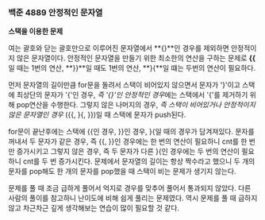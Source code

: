 ### 백준 4889 안정적인 문자열

**스택을 이용한 문제**

여는 괄호와 닫는 괄호만으로 이루어진 문자열에서 **{}**인 경우를 제외하면 안정적이지 않은 문자열이다. 안정적인 문자열을 만들기 위한 최소한의 연산을 구하는 문제로 **{{** 일 때는 1번의 연산, **}}**일 때도 1번의 연산, **}{**일 떄는 두번의 연산이 필요하다. 

먼저 문자열의 길이만큼 for문을 돌려서 스택이 비어있지 않으면서 문자가 '}'이고 스택에 최상단의 문자가 '{'인 경우, *즉 '{}'인 안정적인 경우*에는 스택에서 '{'를 제거하기 위해 pop연산을 수행한다. 그렇지 않은 나머지의 경우, *즉 스택이 비어있거나 안정적이지 않은 문자열인 경우* ({{, }{, }})일 때 스택에 문자가 push된다.

for문이 끝난후에는 스택에 {{인 경우, }}인 경우, }{일 때의 경우가 담겨져있다.  문자를 꺼내서 두 문자가 같은 경우, 즉 {{, }}인 경우에는 한 번의 연산이 필요하니 cnt를 한 번만 증가시키고 그렇지 않은 경우, 즉 두 문자가 다른 }{인 경우에는 두 번의 연산이 필요하니 cnt를 두 번 증가시킨다. 문제에서 문자열의 길이는 항상 짝수라고 했으니 두 개의 문자를 pop해도 한 개의 문자를 pop했을 때 스택이 비는 문제가 생기지 않는다.

문제를 풀 때 조금 급하게 풀어서 억지로 경우를 맞추어 풀어서 통과되지 않았다. 다른 사람의 풀이를 참고하니 난이도에 비해 쉽게 풀리는 문제였다. 역시 문제를 풀 때 급하지 않고 차근차근 깊게 생각해보는 연습이 많이 필요할 것 같다.
